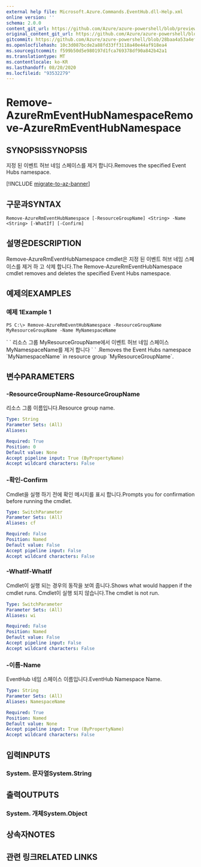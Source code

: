 ```yaml
---
external help file: Microsoft.Azure.Commands.EventHub.dll-Help.xml
online version: ''
schema: 2.0.0
content_git_url: https://github.com/Azure/azure-powershell/blob/preview/src/ResourceManager/EventHub/Commands.EventHub/help/Remove-AzureRmEventHubNamespace.md
original_content_git_url: https://github.com/Azure/azure-powershell/blob/preview/src/ResourceManager/EventHub/Commands.EventHub/help/Remove-AzureRmEventHubNamespace.md
gitcommit: https://github.com/Azure/azure-powershell/blob/28baa4a53a4efceb1197c032a8db08e199f0858d
ms.openlocfilehash: 10c3d087bcde2a88fd33ff3118a40e44af918ea4
ms.sourcegitcommit: f599b50d5e980197d1fca769378df90a842b42a1
ms.translationtype: MT
ms.contentlocale: ko-KR
ms.lasthandoff: 08/20/2020
ms.locfileid: "93532279"
---
```

# <span data-ttu-id="510fe-101">Remove-AzureRmEventHubNamespace</span><span class="sxs-lookup"><span data-stu-id="510fe-101">Remove-AzureRmEventHubNamespace</span></span>

## <span data-ttu-id="510fe-102">SYNOPSIS</span><span class="sxs-lookup"><span data-stu-id="510fe-102">SYNOPSIS</span></span>
<span data-ttu-id="510fe-103">지정 된 이벤트 허브 네임 스페이스를 제거 합니다.</span><span class="sxs-lookup"><span data-stu-id="510fe-103">Removes the specified Event Hubs namespace.</span></span>

[!INCLUDE [migrate-to-az-banner](../../includes/migrate-to-az-banner.md)]

## <span data-ttu-id="510fe-104">구문과</span><span class="sxs-lookup"><span data-stu-id="510fe-104">SYNTAX</span></span>

```
Remove-AzureRmEventHubNamespace [-ResourceGroupName] <String> -Name <String> [-WhatIf] [-Confirm]
```

## <span data-ttu-id="510fe-105">설명은</span><span class="sxs-lookup"><span data-stu-id="510fe-105">DESCRIPTION</span></span>
<span data-ttu-id="510fe-106">Remove-AzureRmEventHubNamespace cmdlet은 지정 된 이벤트 허브 네임 스페이스를 제거 하 고 삭제 합니다.</span><span class="sxs-lookup"><span data-stu-id="510fe-106">The Remove-AzureRmEventHubNamespace cmdlet removes and deletes the specified Event Hubs namespace.</span></span>

## <span data-ttu-id="510fe-107">예제의</span><span class="sxs-lookup"><span data-stu-id="510fe-107">EXAMPLES</span></span>

### <span data-ttu-id="510fe-108">예제 1</span><span class="sxs-lookup"><span data-stu-id="510fe-108">Example 1</span></span>
```
PS C:\> Remove-AzureRmEventHubNamespace -ResourceGroupName MyResourceGroupName -Name MyNamespaceName
```

<span data-ttu-id="510fe-109">\` \` 리소스 그룹 MyResourceGroupName에서 이벤트 허브 네임 스페이스 MyNamespaceName를 제거 합니다 \` \` .</span><span class="sxs-lookup"><span data-stu-id="510fe-109">Removes the Event Hubs namespace \`MyNamespaceName\` in resource group \`MyResourceGroupName\`.</span></span>

## <span data-ttu-id="510fe-110">변수</span><span class="sxs-lookup"><span data-stu-id="510fe-110">PARAMETERS</span></span>

### <span data-ttu-id="510fe-111">-ResourceGroupName</span><span class="sxs-lookup"><span data-stu-id="510fe-111">-ResourceGroupName</span></span>
<span data-ttu-id="510fe-112">리소스 그룹 이름입니다.</span><span class="sxs-lookup"><span data-stu-id="510fe-112">Resource group name.</span></span>

```yaml
Type: String
Parameter Sets: (All)
Aliases: 

Required: True
Position: 0
Default value: None
Accept pipeline input: True (ByPropertyName)
Accept wildcard characters: False
```

### <span data-ttu-id="510fe-113">-확인</span><span class="sxs-lookup"><span data-stu-id="510fe-113">-Confirm</span></span>
<span data-ttu-id="510fe-114">Cmdlet을 실행 하기 전에 확인 메시지를 표시 합니다.</span><span class="sxs-lookup"><span data-stu-id="510fe-114">Prompts you for confirmation before running the cmdlet.</span></span>

```yaml
Type: SwitchParameter
Parameter Sets: (All)
Aliases: cf

Required: False
Position: Named
Default value: False
Accept pipeline input: False
Accept wildcard characters: False
```

### <span data-ttu-id="510fe-115">-WhatIf</span><span class="sxs-lookup"><span data-stu-id="510fe-115">-WhatIf</span></span>
<span data-ttu-id="510fe-116">Cmdlet이 실행 되는 경우의 동작을 보여 줍니다.</span><span class="sxs-lookup"><span data-stu-id="510fe-116">Shows what would happen if the cmdlet runs.</span></span>
<span data-ttu-id="510fe-117">Cmdlet이 실행 되지 않습니다.</span><span class="sxs-lookup"><span data-stu-id="510fe-117">The cmdlet is not run.</span></span>

```yaml
Type: SwitchParameter
Parameter Sets: (All)
Aliases: wi

Required: False
Position: Named
Default value: False
Accept pipeline input: False
Accept wildcard characters: False
```

### <span data-ttu-id="510fe-118">-이름</span><span class="sxs-lookup"><span data-stu-id="510fe-118">-Name</span></span>
<span data-ttu-id="510fe-119">EventHub 네임 스페이스 이름입니다.</span><span class="sxs-lookup"><span data-stu-id="510fe-119">EventHub Namespace Name.</span></span>

```yaml
Type: String
Parameter Sets: (All)
Aliases: NamespaceName

Required: True
Position: Named
Default value: None
Accept pipeline input: True (ByPropertyName)
Accept wildcard characters: False
```

## <span data-ttu-id="510fe-120">입력</span><span class="sxs-lookup"><span data-stu-id="510fe-120">INPUTS</span></span>

### <span data-ttu-id="510fe-121">System. 문자열</span><span class="sxs-lookup"><span data-stu-id="510fe-121">System.String</span></span>

## <span data-ttu-id="510fe-122">출력</span><span class="sxs-lookup"><span data-stu-id="510fe-122">OUTPUTS</span></span>

### <span data-ttu-id="510fe-123">System. 개체</span><span class="sxs-lookup"><span data-stu-id="510fe-123">System.Object</span></span>

## <span data-ttu-id="510fe-124">상속자</span><span class="sxs-lookup"><span data-stu-id="510fe-124">NOTES</span></span>

## <span data-ttu-id="510fe-125">관련 링크</span><span class="sxs-lookup"><span data-stu-id="510fe-125">RELATED LINKS</span></span>

